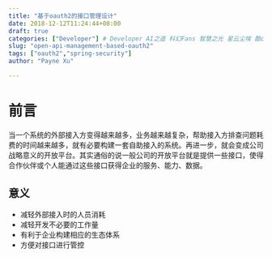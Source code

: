 ```yaml
---
title: "基于oauth2的接口管理设计"
date: 2018-12-12T11:24:44+08:00
draft: true
categories: ["Developer"] # Developer AI之遥 科幻Fans 智慧之光 星云尘埃 酷cool玩
slug: "open-api-management-based-oauth2"
tags: ["oauth2","spring-security"]
author: "Payne Xu"

---
```

# 前言

当一个系统的外部接入方变得越来越多，业务越来越复杂，帮助接入方排查问题耗费的时间越来越多，就有必要构建一套自助接入的系统。再进一步，就会变成公司战略意义的开放平台。其实通俗的说一般公司的开放平台就是提供一些接口，使得合作伙伴或个人能通过这些接口获得企业的服务、能力、数据。

## 意义

- 减轻外部接入时的人员消耗
- 减轻开发不必要的工作量
- 有利于企业构建相应的生态体系
- 方便对接口进行管控

